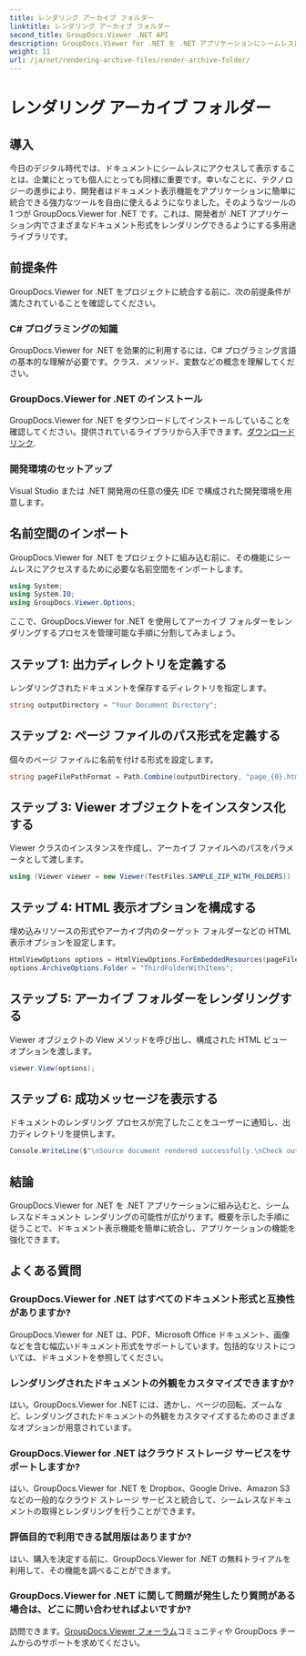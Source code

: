 ```yaml
---
title: レンダリング アーカイブ フォルダー
linktitle: レンダリング アーカイブ フォルダー
second_title: GroupDocs.Viewer .NET API
description: GroupDocs.Viewer for .NET を .NET アプリケーションにシームレスに統合して、効率的なドキュメントのレンダリングと表示機能を実現します。
weight: 11
url: /ja/net/rendering-archive-files/render-archive-folder/
---
```


# レンダリング アーカイブ フォルダー

## 導入
今日のデジタル時代では、ドキュメントにシームレスにアクセスして表示することは、企業にとっても個人にとっても同様に重要です。幸いなことに、テクノロジーの進歩により、開発者はドキュメント表示機能をアプリケーションに簡単に統合できる強力なツールを自由に使えるようになりました。そのようなツールの 1 つが GroupDocs.Viewer for .NET です。これは、開発者が .NET アプリケーション内でさまざまなドキュメント形式をレンダリングできるようにする多用途ライブラリです。
## 前提条件
GroupDocs.Viewer for .NET をプロジェクトに統合する前に、次の前提条件が満たされていることを確認してください。
### C# プログラミングの知識
GroupDocs.Viewer for .NET を効果的に利用するには、C# プログラミング言語の基本的な理解が必要です。クラス、メソッド、変数などの概念を理解してください。
### GroupDocs.Viewer for .NET のインストール
GroupDocs.Viewer for .NET をダウンロードしてインストールしていることを確認してください。提供されているライブラリから入手できます。[ダウンロードリンク](https://releases.groupdocs.com/viewer/net/).
### 開発環境のセットアップ
Visual Studio または .NET 開発用の任意の優先 IDE で構成された開発環境を用意します。

## 名前空間のインポート
GroupDocs.Viewer for .NET をプロジェクトに組み込む前に、その機能にシームレスにアクセスするために必要な名前空間をインポートします。
```csharp
using System;
using System.IO;
using GroupDocs.Viewer.Options;
```

ここで、GroupDocs.Viewer for .NET を使用してアーカイブ フォルダーをレンダリングするプロセスを管理可能な手順に分割してみましょう。
## ステップ 1: 出力ディレクトリを定義する
レンダリングされたドキュメントを保存するディレクトリを指定します。
```csharp
string outputDirectory = "Your Document Directory";
```
## ステップ 2: ページ ファイルのパス形式を定義する
個々のページ ファイルに名前を付ける形式を設定します。
```csharp
string pageFilePathFormat = Path.Combine(outputDirectory, "page_{0}.html");
```
## ステップ 3: Viewer オブジェクトをインスタンス化する
Viewer クラスのインスタンスを作成し、アーカイブ ファイルへのパスをパラメータとして渡します。
```csharp
using (Viewer viewer = new Viewer(TestFiles.SAMPLE_ZIP_WITH_FOLDERS))
```
## ステップ 4: HTML 表示オプションを構成する
埋め込みリソースの形式やアーカイブ内のターゲット フォルダーなどの HTML 表示オプションを設定します。
```csharp
HtmlViewOptions options = HtmlViewOptions.ForEmbeddedResources(pageFilePathFormat);
options.ArchiveOptions.Folder = "ThirdFolderWithItems";
```
## ステップ 5: アーカイブ フォルダーをレンダリングする
Viewer オブジェクトの View メソッドを呼び出し、構成された HTML ビュー オプションを渡します。
```csharp
viewer.View(options);
```
## ステップ 6: 成功メッセージを表示する
ドキュメントのレンダリング プロセスが完了したことをユーザーに通知し、出力ディレクトリを提供します。
```csharp
Console.WriteLine($"\nSource document rendered successfully.\nCheck output in {outputDirectory}.");
```

## 結論
GroupDocs.Viewer for .NET を .NET アプリケーションに組み込むと、シームレスなドキュメント レンダリングの可能性が広がります。概要を示した手順に従うことで、ドキュメント表示機能を簡単に統合し、アプリケーションの機能を強化できます。
## よくある質問
### GroupDocs.Viewer for .NET はすべてのドキュメント形式と互換性がありますか?
GroupDocs.Viewer for .NET は、PDF、Microsoft Office ドキュメント、画像などを含む幅広いドキュメント形式をサポートしています。包括的なリストについては、ドキュメントを参照してください。
### レンダリングされたドキュメントの外観をカスタマイズできますか?
はい。GroupDocs.Viewer for .NET には、透かし、ページの回転、ズームなど、レンダリングされたドキュメントの外観をカスタマイズするためのさまざまなオプションが用意されています。
### GroupDocs.Viewer for .NET はクラウド ストレージ サービスをサポートしますか?
はい、GroupDocs.Viewer for .NET を Dropbox、Google Drive、Amazon S3 などの一般的なクラウド ストレージ サービスと統合して、シームレスなドキュメントの取得とレンダリングを行うことができます。
### 評価目的で利用できる試用版はありますか?
はい、購入を決定する前に、GroupDocs.Viewer for .NET の無料トライアルを利用して、その機能を調べることができます。
### GroupDocs.Viewer for .NET に関して問題が発生したり質問がある場合は、どこに問い合わせればよいですか?
訪問できます。[GroupDocs.Viewer フォーラム](https://forum.groupdocs.com/c/viewer/9)コミュニティや GroupDocs チームからのサポートを求めてください。